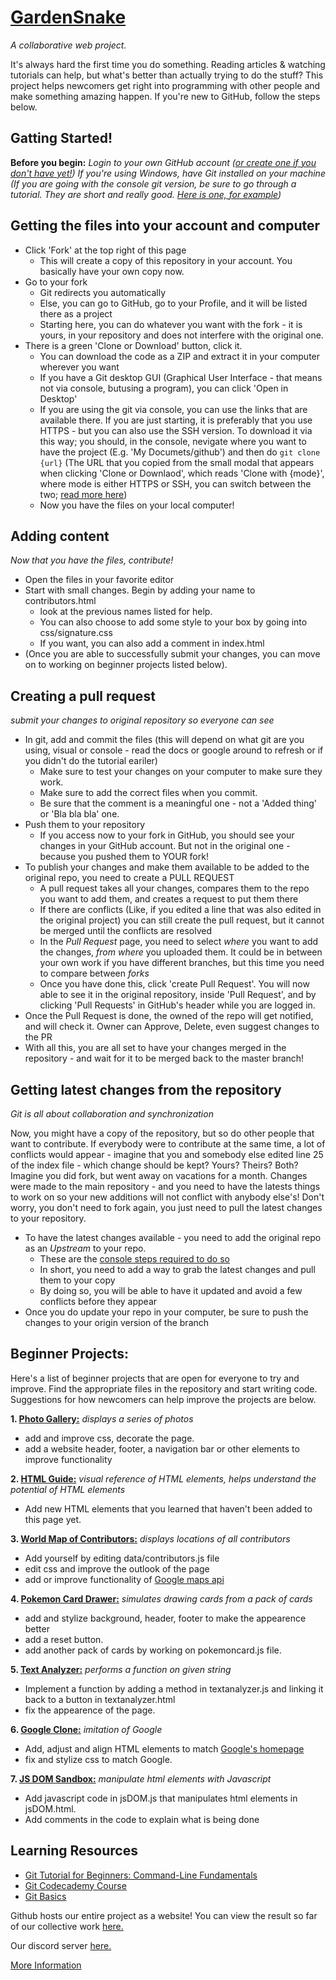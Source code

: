 # [GardenSnake](https://gardensnake.github.io/)  
_A collaborative web project._

It's always hard the first time you do something. Reading articles & watching tutorials can help, but what's better than actually trying to do the stuff? This project helps newcomers get right into programming with other people and make something amazing happen. If you're new to GitHub, follow the steps below. 

## Gatting Started!

**Before you begin:** _Login to your own GitHub account ([or create one if you don't have yet!](https://github.com/)) 
If you're using Windows, have Git installed on your machine (If you are going with the console git version, be sure to go through a tutorial. They are short and really good. [Here is one, for example](https://try.github.io/))_

## Getting the files into your account and computer
*  Click 'Fork' at the top right of this page
	* This will create a copy of this repository in your account. You basically have your own copy now.
* Go to your fork
	* Git redirects you automatically
	* Else, you can go to GitHub, go to your Profile, and it will be listed there as a project
	* Starting here, you can do whatever you want with the fork - it is yours, in your repository and does not interfere with the original one.
* There is a green 'Clone or Download' button, click it.
	* You can download the code as a ZIP and extract it in your computer wherever you want
	* If you have a Git desktop GUI (Graphical User Interface - that means not via console, butusing a program), you can click 'Open in Desktop'
	* If you are using the git via console, you can use the links that are available there. If you are just starting, it is preferably that you use HTTPS - but you can also use the SSH version. To download it via this way; you should, in the console, nevigate where you want to have the project (E.g. 'My Documets/github') and then do `git clone {url}` (The URL that you copied from the small modal that appears when clicking 'Clone or Downlaod', which reads 'Clone with {mode}', where mode is either HTTPS or SSH, you can switch between the two; [read more here](https://help.github.com/articles/which-remote-url-should-i-use/))
	* Now you have the files on your local computer!
	
## Adding content
_Now that you have the files, contribute!_
* Open the files in your favorite editor
* Start with small changes. Begin by adding your name to contributors.html 
	* look at the previous names listed for help.
	* You can also choose to add some style to your box by going into css/signature.css
	* If you want, you can also add a comment in index.html
* (Once you are able to successfully submit your changes, you can move on to working on beginner projects listed below).

## Creating a pull request
_submit your changes to original repository so everyone can see_
 
* In git, add and commit the files (this will depend on what git are you using, visual or console - read the docs or google around to refresh or if you didn't do the tutorial eariler)
	* Make sure to test your changes on your computer to make sure they work.   
	* Make sure to add the correct files when you commit. 
	* Be sure that the comment is a meaningful one - not a 'Added thing' or 'Bla bla bla' one.
* Push them to your repository
	* If you access now to your fork in GitHub, you should see your changes in your GitHub account. But not in the original one - because you pushed them to YOUR fork!
* To publish your changes and make them available to be added to the original repo, you need to create a PULL REQUEST
	* A pull request takes all your changes, compares them to the repo you want to add them, and creates a request to put them there
	* If there are conflicts (Like, if you edited a line that was also edited in the original project) you can still create the pull request, but it cannot be merged until the conflicts are resolved
	* In the *Pull Request* page, you need to select _where_ you want to add the changes, _from where_ you uploaded them. It could be in between your own work if you have different branches, but this time you need to compare between *forks*
	* Once you have done this, click 'create Pull Request'. You will now able to see it in the original repository, inside 'Pull Request', and by clicking 'Pull Requests' in GitHub's header while you are logged in.
* Once the Pull Request is done, the owned of the repo will get notified, and will check it. Owner can Approve, Delete, even suggest changes to the PR
* With all this, you are all set to have your changes merged in the repository - and wait for it to be merged back to the master branch!


## Getting latest changes from the repository
 _Git is all about collaboration and synchronization_
 
Now, you might have a copy of the repository, but so do other people that want to contribute. If everybody were to contribute at the same time, a lot of conflicts would appear - imagine that you and somebody else edited line 25 of the index file - which change should be kept? Yours? Theirs? Both?
 Imagine you did fork, but went away on vacations for a month. Changes were made to the main repository - and you need to have the latests things to work on so your new additions will not conflict with anybody else's! Don't worry, you don't need to fork again, you just need to pull the latest changes to your repository.

  * To have the latest changes available - you need to add the original repo as an *Upstream* to your repo. 
  	* These are the [console steps required to do so](https://help.github.com/articles/configuring-a-remote-for-a-fork/) 
  	* In short, you need to add a way to grab the latest changes and pull them to your copy
  	* By doing so, you will be able to have it updated and avoid a few conflicts before they appear
  * Once you do update your repo in your computer, be sure to push the changes to your origin version of the branch

## Beginner Projects: 
Here's a list of beginner projects that are open for everyone to try and improve. Find the appropriate files in the repository and start writing code.
Suggestions for how newcomers can help improve the projects are below. 

**1. [Photo Gallery:](https://gardensnake.github.io/photoGrid.html)** _displays a series of photos_ 

* add and improve css, decorate the page.
* add a website header, footer, a navigation bar or other elements to improve functionality

**2. [HTML Guide:](https://gardensnake.github.io/htmlguide.html)** _visual reference of HTML elements, helps understand the potential of HTML elements_

* Add new HTML elements that you learned that haven't been added to this page yet.

**3. [World Map of Contributors:](https://gardensnake.github.io/worldMap.html)** _displays locations of all contributors_ 

* Add yourself by editing data/contributors.js file
* edit css and improve the outlook of the page
* add or improve functionality of [Google maps api](https://developers.google.com/maps/documentation/javascript/)

**4. [Pokemon Card Drawer:](https://gardensnake.github.io/pokemoncard.html)** _simulates drawing cards from a pack of cards_

* add and stylize background, header, footer to make the appearence better
* add a reset button.
* add another pack of cards by working on pokemoncard.js file.


**5. [Text Analyzer:](https://gardensnake.github.io/textanalyzer.html)** _performs a function on given string_ 

* Implement a function by adding a method in textanalyzer.js and linking it back to a button in textanalyzer.html
* fix the appearence of the page.


**6. [Google Clone:](https://gardensnake.github.io/googleclone.html)** _imitation of Google_ 

* Add, adjust and align HTML elements to match [Google's homepage](https://www.google.com)
* fix and stylize css to match Google.

**7. [JS DOM Sandbox:](https://gardensnake.github.io/jsDOM.html)** _manipulate html elements with Javascript_ 

* Add javascript code in jsDOM.js that manipulates html elements in jsDOM.html.
* Add comments in the code to explain what is being done
 


## Learning Resources

* [Git Tutorial for Beginners: Command-Line Fundamentals](https://www.youtube.com/watch?v=HVsySz-h9r4)
* [Git Codecademy Course](https://www.codecademy.com/learn/learn-git)
* [Git Basics](https://www.theodinproject.com/courses/web-development-101/lessons/git-basics)

Github hosts our entire project as a website!  You can view the result so far of our collective work [here.](https://gardensnake.github.io/) 

Our discord server [here.](https://discordapp.com/invite/yjwTHpK)

[More Information](https://www.reddit.com/r/learnprogramming/comments/6z8rxh/lets_work_on_a_web_development_project_together/)
